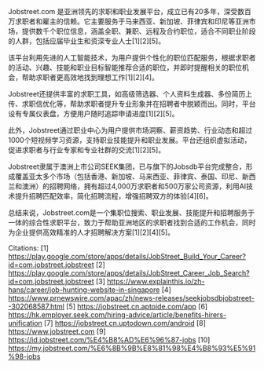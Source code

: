 Jobstreet.com 是亚洲领先的求职和职业发展平台，成立已有20多年，深受数百万求职者和雇主的信赖。它主要服务于马来西亚、新加坡、菲律宾和印尼等亚洲市场，提供数千个职位信息，涵盖全职、兼职、远程及合约职位，适合不同职业阶段的人群，包括应届毕业生和资深专业人士[1][2][5]。

该平台利用先进的人工智能技术，为用户提供个性化的职位匹配服务，根据求职者的活动、兴趣、技能和职业目标智能推荐合适的职位，并即时提醒相关的职位机会，帮助求职者更高效地找到理想工作[1][2][4]。

Jobstreet还提供丰富的求职工具，如高级筛选器、个人资料生成器、多份简历上传、求职信优化等，帮助求职者提升专业形象并在招聘者中脱颖而出。同时，平台设有专属仪表盘，方便用户随时追踪申请进度[1][2][5]。

此外，Jobstreet通过职业中心为用户提供市场洞察、薪资趋势、行业动态和超过1000个短视频学习资源，支持职业技能提升和职业发展。平台还组织虚拟活动，促进求职者与行业专家和专业社群的交流[1][2][5]。

Jobstreet隶属于澳洲上市公司SEEK集团，已与旗下的Jobsdb平台完成整合，形成覆盖亚太多个市场（包括香港、新加坡、马来西亚、菲律宾、泰国、印尼、新西兰和澳洲）的招聘网络，拥有超过4,000万求职者和500万家公司资源，利用AI技术提升招聘匹配效率，简化招聘流程，增强招聘双方的体验[4][6]。

总结来说，Jobstreet.com是一个集职位搜索、职业发展、技能提升和招聘服务于一体的综合性求职平台，致力于帮助亚洲地区的求职者找到合适的工作机会，同时为企业提供高效精准的人才招聘解决方案[1][2][4][5]。

Citations:
[1] https://play.google.com/store/apps/details/JobStreet_Build_Your_Career?id=com.jobstreet.jobstreet
[2] https://play.google.com/store/apps/details/JobStreet_Career_Job_Search?id=com.jobstreet.jobstreet
[3] https://www.explainthis.io/zh-hans/career/job-hunting-website-in-singapore
[4] https://www.prnewswire.com/apac/zh/news-releases/seekjobsdbjobstreet--302068587.html
[5] https://jobstreet.cn.aptoide.com/app
[6] https://hk.employer.seek.com/hiring-advice/article/benefits-hirers-unification
[7] https://jobstreet.cn.uptodown.com/android
[8] https://www.jobstreet.com
[9] https://id.jobstreet.com/%E4%B8%AD%E6%96%87-jobs
[10] https://my.jobstreet.com/%E6%8B%9B%E8%81%98%E4%B8%93%E5%91%98-jobs